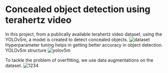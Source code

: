 # Concealed object detection using terahertz video
In this project, from a publically available terahertz video dataset, using the YOLOv5m, a model is created to detect concealed objects. 
![dataset](https://github.com/LakshmySanthosh/concealedObjectDetectionTerahertz/assets/121610033/ed5efcd3-c5ff-429a-a55d-c8bf5885e88a)
Hyperparameter tuning helps in getting better accuracy in object detection.
YOLOv5m structure
![yolov5m](https://github.com/LakshmySanthosh/concealedObjectDetectionTerahertz/assets/121610033/265a81d0-e913-4b1a-a721-60fdab2f920c)

To tackle the problem of overfitting, we use data augmentations on the dataset.
![1234](https://github.com/LakshmySanthosh/concealedObjectDetectionTerahertz/assets/121610033/0df6efab-8440-42c4-ae94-70a8e7d0ce16)
